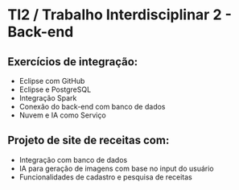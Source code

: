 # TI2 / Trabalho Interdisciplinar 2 - Back-end
## Exercícios de integração:
- Eclipse com GitHub
- Eclipse e PostgreSQL
- Integração Spark
- Conexão do back-end com banco de dados
- Nuvem e IA como Serviço
## Projeto de site de receitas com:
- Integração com banco de dados
- IA para geração de imagens com base no input do usuário
- Funcionalidades de cadastro e pesquisa de receitas
